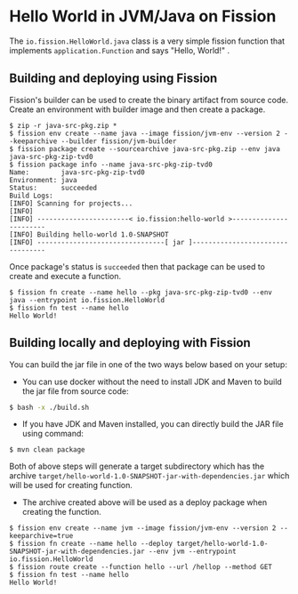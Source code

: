 # Hello World in JVM/Java on Fission

The `io.fission.HelloWorld.java` class is a very simple fission function that implements `application.Function` and
says "Hello, World!" .

## Building and deploying using Fission

Fission's builder can be used to create the binary artifact from source code. Create an environment with builder image
and then create a package.

```
$ zip -r java-src-pkg.zip *
$ fission env create --name java --image fission/jvm-env --version 2 --keeparchive --builder fission/jvm-builder
$ fission package create --sourcearchive java-src-pkg.zip --env java
java-src-pkg-zip-tvd0
$ fission package info --name java-src-pkg-zip-tvd0
Name:        java-src-pkg-zip-tvd0
Environment: java
Status:      succeeded
Build Logs:
[INFO] Scanning for projects...
[INFO] 
[INFO] -----------------------< io.fission:hello-world >-----------------------
[INFO] Building hello-world 1.0-SNAPSHOT
[INFO] --------------------------------[ jar ]---------------------------------
```

Once package's status is `succeeded` then that package can be used to create and execute a function.

```
$ fission fn create --name hello --pkg java-src-pkg-zip-tvd0 --env java --entrypoint io.fission.HelloWorld
$ fission fn test --name hello
Hello World!
```

## Building locally and deploying with Fission

You can build the jar file in one of the two ways below based on your setup:

- You can use docker without the need to install JDK and Maven to build the jar file from source code:

```bash
$ bash -x ./build.sh

```

- If you have JDK and Maven installed, you can directly build the JAR file using command:

```
$ mvn clean package
```

Both of above steps will generate a target subdirectory which has the
archive `target/hello-world-1.0-SNAPSHOT-jar-with-dependencies.jar` which will be used for creating function.

- The archive created above will be used as a deploy package when creating the function.

```
$ fission env create --name jvm --image fission/jvm-env --version 2 --keeparchive=true
$ fission fn create --name hello --deploy target/hello-world-1.0-SNAPSHOT-jar-with-dependencies.jar --env jvm --entrypoint io.fission.HelloWorld
$ fission route create --function hello --url /hellop --method GET
$ fission fn test --name hello
Hello World!
```
